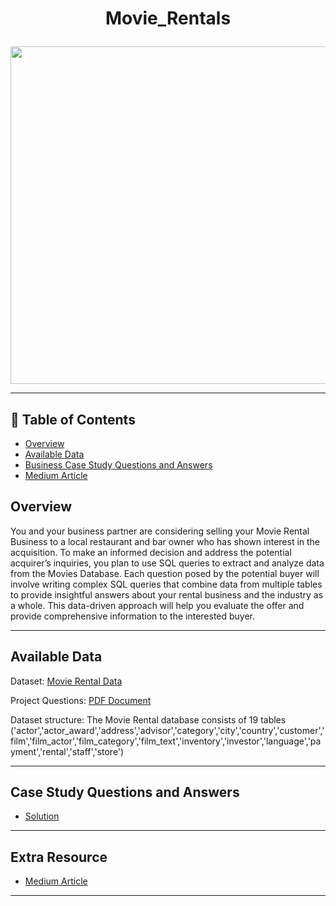 # <p align="center" style="margin-top: 0px;">  Movie_Rentals

<p align="center" style="margin-bottom: 0px !important;">
<img src= "https://encrypted-tbn0.gstatic.com/images?q=tbn:ANd9GcSYKW_DvN6Ms9WRBz2Nk_Ok3ss9XepVwUEc_w&usqp=CAU" width="540" height = "540">

---
## 🧾 Table of Contents
- [Overview](#overview)
- [Available Data](#available-data)
- [Business Case Study Questions and Answers](#business-case-study-questions-and-answers)
- [Medium Article](#medium-article)

## Overview
You and your business partner are considering selling your Movie Rental Business to a local restaurant and bar owner who has shown interest in the acquisition. To make an informed decision and address the potential acquirer’s inquiries, you plan to use SQL queries to extract and analyze data from the Movies Database. Each question posed by the potential buyer will involve writing complex SQL queries that combine data from multiple tables to provide insightful answers about your rental business and the industry as a whole. This data-driven approach will help you evaluate the offer and provide comprehensive information to the interested buyer.


---
## Available Data

Dataset: [Movie Rental Data](https://drive.google.com/drive/folders/1mkiTsajRkptL28utdcamF6jMoTNDKHEq?usp=sharing)

Project Questions: [PDF Document](https://drive.google.com/file/d/14BtZpqBt4WQNnQ9wyrCamgdOK2AOb-yt/view?usp=sharing)

Dataset structure: The Movie Rental database consists of 19 tables ('actor','actor_award','address','advisor','category','city','country','customer','film','film_actor','film_category','film_text','inventory','investor','language','payment','rental','staff','store')

---
## Case Study Questions and Answers

- [Solution](https://github.com/raphaeloyelami/movie_rentals_analysis/blob/main/Case%20Study%20Answers.md)


---
## Extra Resource
- [Medium Article]()

---

